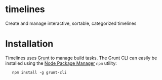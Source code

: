 timelines
=========

Create and manage interactive, sortable, categorized timelines


Installation
============

Timelines uses [Grunt](http://gruntjs.com/) to manage build tasks. The Grunt CLI can easily be installed using the [Node Package Manager](http://npmjs.org/) `npm` utility:

```
   npm install -g grunt-cli
```

